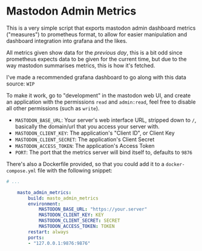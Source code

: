 # Mastodon Admin Metrics

This is a very simple script that exports mastodon admin dashboard metrics ("measures") to prometheus format,
to allow for easier manipulation and dashboard integration into grafana and the likes.

All metrics given show data for the *previous day*, this is a bit odd since prometheus expects data to be given for the current time,
but due to the way mastodon summarises metrics, this is how it's fetched.

I've made a recommended grafana dashboard to go along with this data source: `WIP`

To make it work, go to "development" in the mastodon web UI, and create an application with the permissions `read` and `admin:read`,
feel free to disable all other permissions (such as `write`).

- `MASTODON_BASE_URL`: Your server's web interface URL, stripped down to `/`, basically the domain/url that you access your server with.
- `MASTODON_CLIENT_KEY`: The application's "Client ID", or Client Key
- `MASTODON_CLIENT_SECRET`: The application's Client Secret
- `MASTODON_ACCESS_TOKEN`: The application's Access Token
- `PORT`: The port that the metrics server will bind itself to, defaults to `9876`

There's also a Dockerfile provided, so that you could add it to a `docker-compose.yml` file with the following snippet:
```yaml
# ...

    masto_admin_metrics:
        build: masto_admin_metrics
        environment:
            MASTODON_BASE_URL: "https://your.server"
            MASTODON_CLIENT_KEY: KEY
            MASTODON_CLIENT_SECRET: SECRET
            MASTODON_ACCESS_TOKEN: TOKEN
        restart: always
        ports:
        - "127.0.0.1:9876:9876"
```